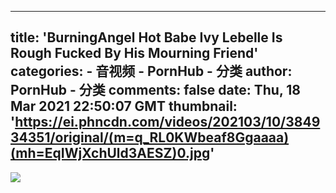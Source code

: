 
---
title: 'BurningAngel Hot Babe Ivy Lebelle Is Rough Fucked By His Mourning Friend'
categories: 
    - 音视频
    - PornHub - 分类
author: PornHub - 分类
comments: false
date: Thu, 18 Mar 2021 22:50:07 GMT
thumbnail: 'https://ei.phncdn.com/videos/202103/10/384934351/original/(m=q_RL0KWbeaf8Ggaaaa)(mh=EqIWjXchUld3AESZ)0.jpg'
---

<div>   
<img src="https://ei.phncdn.com/videos/202103/10/384934351/original/(m=q_RL0KWbeaf8Ggaaaa)(mh=EqIWjXchUld3AESZ)0.jpg" referrerpolicy="no-referrer">  
</div>
            